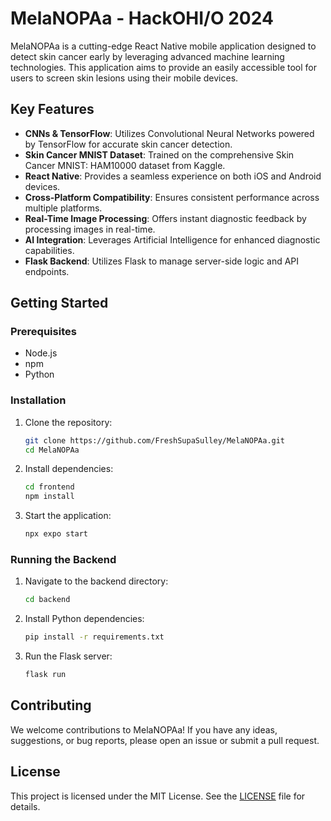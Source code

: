 # MelaNOPAa - HackOHI/O 2024

MelaNOPAa is a cutting-edge React Native mobile application designed to detect skin cancer early by leveraging advanced machine learning technologies. This application aims to provide an easily accessible tool for users to screen skin lesions using their mobile devices.

## Key Features

- **CNNs & TensorFlow**: Utilizes Convolutional Neural Networks powered by TensorFlow for accurate skin cancer detection.
- **Skin Cancer MNIST Dataset**: Trained on the comprehensive Skin Cancer MNIST: HAM10000 dataset from Kaggle.
- **React Native**: Provides a seamless experience on both iOS and Android devices.
- **Cross-Platform Compatibility**: Ensures consistent performance across multiple platforms.
- **Real-Time Image Processing**: Offers instant diagnostic feedback by processing images in real-time.
- **AI Integration**: Leverages Artificial Intelligence for enhanced diagnostic capabilities.
- **Flask Backend**: Utilizes Flask to manage server-side logic and API endpoints.

## Getting Started

### Prerequisites

- Node.js
- npm
- Python

### Installation

1. Clone the repository:
    ```bash
    git clone https://github.com/FreshSupaSulley/MelaNOPAa.git
    cd MelaNOPAa
    ```

2. Install dependencies:
    ```bash
    cd frontend
    npm install
    ```

3. Start the application:
    ```bash
    npx expo start
    ```

### Running the Backend

1. Navigate to the backend directory:
    ```bash
    cd backend
    ```

2. Install Python dependencies:
    ```bash
    pip install -r requirements.txt
    ```

3. Run the Flask server:
    ```bash
    flask run
    ```

## Contributing

We welcome contributions to MelaNOPAa! If you have any ideas, suggestions, or bug reports, please open an issue or submit a pull request.

## License

This project is licensed under the MIT License. See the [LICENSE](LICENSE) file for details.
